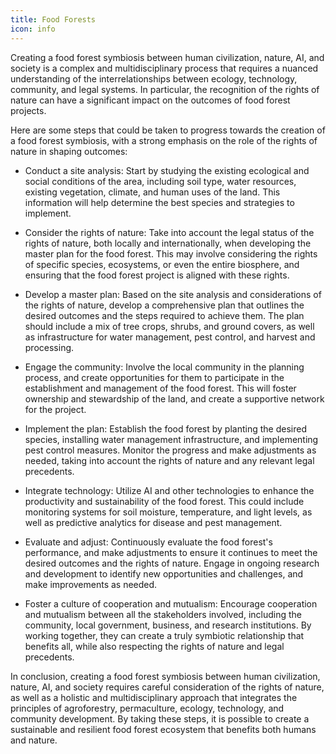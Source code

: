 ```yaml
---
title: Food Forests
icon: info
---
```


Creating a food forest symbiosis between human civilization, nature, AI, and society is a complex and multidisciplinary process that requires a nuanced understanding of the interrelationships between ecology, technology, community, and legal systems. In particular, the recognition of the rights of nature can have a significant impact on the outcomes of food forest projects.

Here are some steps that could be taken to progress towards the creation of a food forest symbiosis, with a strong emphasis on the role of the rights of nature in shaping outcomes:

* Conduct a site analysis: Start by studying the existing ecological and social conditions of the area, including soil type, water resources, existing vegetation, climate, and human uses of the land. This information will help determine the best species and strategies to implement.

* Consider the rights of nature: Take into account the legal status of the rights of nature, both locally and internationally, when developing the master plan for the food forest. This may involve considering the rights of specific species, ecosystems, or even the entire biosphere, and ensuring that the food forest project is aligned with these rights.

* Develop a master plan: Based on the site analysis and considerations of the rights of nature, develop a comprehensive plan that outlines the desired outcomes and the steps required to achieve them. The plan should include a mix of tree crops, shrubs, and ground covers, as well as infrastructure for water management, pest control, and harvest and processing.

* Engage the community: Involve the local community in the planning process, and create opportunities for them to participate in the establishment and management of the food forest. This will foster ownership and stewardship of the land, and create a supportive network for the project.

* Implement the plan: Establish the food forest by planting the desired species, installing water management infrastructure, and implementing pest control measures. Monitor the progress and make adjustments as needed, taking into account the rights of nature and any relevant legal precedents.

* Integrate technology: Utilize AI and other technologies to enhance the productivity and sustainability of the food forest. This could include monitoring systems for soil moisture, temperature, and light levels, as well as predictive analytics for disease and pest management.

* Evaluate and adjust: Continuously evaluate the food forest's performance, and make adjustments to ensure it continues to meet the desired outcomes and the rights of nature. Engage in ongoing research and development to identify new opportunities and challenges, and make improvements as needed.

* Foster a culture of cooperation and mutualism: Encourage cooperation and mutualism between all the stakeholders involved, including the community, local government, business, and research institutions. By working together, they can create a truly symbiotic relationship that benefits all, while also respecting the rights of nature and legal precedents.

In conclusion, creating a food forest symbiosis between human civilization, nature, AI, and society requires careful consideration of the rights of nature, as well as a holistic and multidisciplinary approach that integrates the principles of agroforestry, permaculture, ecology, technology, and community development. By taking these steps, it is possible to create a sustainable and resilient food forest ecosystem that benefits both humans and nature.
